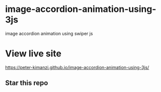 # image-accordion-animation-using-3js
image accordion animation using swiper js


# View live site

https://peter-kimanzi.github.io/image-accordion-animation-using-3js/

## Star this repo
